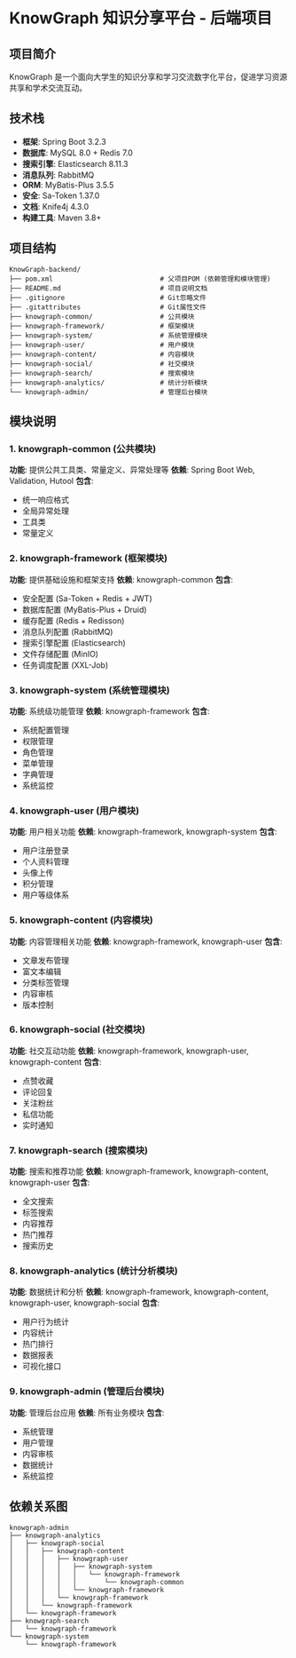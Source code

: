 # KnowGraph 知识分享平台 - 后端项目

## 项目简介

KnowGraph 是一个面向大学生的知识分享和学习交流数字化平台，促进学习资源共享和学术交流互动。

## 技术栈

- **框架**: Spring Boot 3.2.3
- **数据库**: MySQL 8.0 + Redis 7.0
- **搜索引擎**: Elasticsearch 8.11.3
- **消息队列**: RabbitMQ
- **ORM**: MyBatis-Plus 3.5.5
- **安全**: Sa-Token 1.37.0
- **文档**: Knife4j 4.3.0
- **构建工具**: Maven 3.8+

## 项目结构

```
KnowGraph-backend/
├── pom.xml                           # 父项目POM (依赖管理和模块管理)
├── README.md                         # 项目说明文档
├── .gitignore                        # Git忽略文件
├── .gitattributes                    # Git属性文件
├── knowgraph-common/                 # 公共模块
├── knowgraph-framework/              # 框架模块
├── knowgraph-system/                 # 系统管理模块
├── knowgraph-user/                   # 用户模块
├── knowgraph-content/                # 内容模块
├── knowgraph-social/                 # 社交模块
├── knowgraph-search/                 # 搜索模块
├── knowgraph-analytics/              # 统计分析模块
└── knowgraph-admin/                  # 管理后台模块
```

## 模块说明

### 1. knowgraph-common (公共模块)
**功能**: 提供公共工具类、常量定义、异常处理等
**依赖**: Spring Boot Web, Validation, Hutool
**包含**:
- 统一响应格式
- 全局异常处理
- 工具类
- 常量定义

### 2. knowgraph-framework (框架模块)
**功能**: 提供基础设施和框架支持
**依赖**: knowgraph-common
**包含**:
- 安全配置 (Sa-Token + Redis + JWT)
- 数据库配置 (MyBatis-Plus + Druid)
- 缓存配置 (Redis + Redisson)
- 消息队列配置 (RabbitMQ)
- 搜索引擎配置 (Elasticsearch)
- 文件存储配置 (MinIO)
- 任务调度配置 (XXL-Job)

### 3. knowgraph-system (系统管理模块)
**功能**: 系统级功能管理
**依赖**: knowgraph-framework
**包含**:
- 系统配置管理
- 权限管理
- 角色管理
- 菜单管理
- 字典管理
- 系统监控

### 4. knowgraph-user (用户模块)
**功能**: 用户相关功能
**依赖**: knowgraph-framework, knowgraph-system
**包含**:
- 用户注册登录
- 个人资料管理
- 头像上传
- 积分管理
- 用户等级体系

### 5. knowgraph-content (内容模块)
**功能**: 内容管理相关功能
**依赖**: knowgraph-framework, knowgraph-user
**包含**:
- 文章发布管理
- 富文本编辑
- 分类标签管理
- 内容审核
- 版本控制

### 6. knowgraph-social (社交模块)
**功能**: 社交互动功能
**依赖**: knowgraph-framework, knowgraph-user, knowgraph-content
**包含**:
- 点赞收藏
- 评论回复
- 关注粉丝
- 私信功能
- 实时通知

### 7. knowgraph-search (搜索模块)
**功能**: 搜索和推荐功能
**依赖**: knowgraph-framework, knowgraph-content, knowgraph-user
**包含**:
- 全文搜索
- 标签搜索
- 内容推荐
- 热门推荐
- 搜索历史

### 8. knowgraph-analytics (统计分析模块)
**功能**: 数据统计和分析
**依赖**: knowgraph-framework, knowgraph-content, knowgraph-user, knowgraph-social
**包含**:
- 用户行为统计
- 内容统计
- 热门排行
- 数据报表
- 可视化接口

### 9. knowgraph-admin (管理后台模块)
**功能**: 管理后台应用
**依赖**: 所有业务模块
**包含**:
- 系统管理
- 用户管理
- 内容审核
- 数据统计
- 系统监控

## 依赖关系图

```
knowgraph-admin
├── knowgraph-analytics
│   ├── knowgraph-social
│   │   ├── knowgraph-content
│   │   │   ├── knowgraph-user
│   │   │   │   ├── knowgraph-system
│   │   │   │   │   └── knowgraph-framework
│   │   │   │   │       └── knowgraph-common
│   │   │   │   └── knowgraph-framework
│   │   │   └── knowgraph-framework
│   │   └── knowgraph-framework
│   └── knowgraph-framework
├── knowgraph-search
│   └── knowgraph-framework
└── knowgraph-system
    └── knowgraph-framework
```